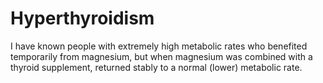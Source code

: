 # Hyperthyroidism

I have known people with extremely high metabolic rates who benefited temporarily from magnesium, but when magnesium was combined with a thyroid supplement, returned stably to a normal (lower) metabolic rate.

